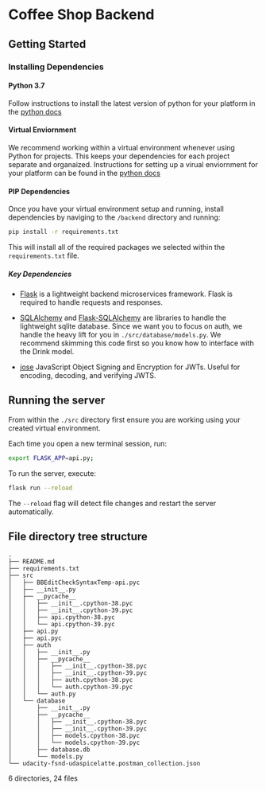 # Coffee Shop Backend

## Getting Started

### Installing Dependencies

#### Python 3.7

Follow instructions to install the latest version of python for your platform in the [python docs](https://docs.python.org/3/using/unix.html#getting-and-installing-the-latest-version-of-python)

#### Virtual Enviornment

We recommend working within a virtual environment whenever using Python for projects. This keeps your dependencies for each project separate and organaized. Instructions for setting up a virual enviornment for your platform can be found in the [python docs](https://packaging.python.org/guides/installing-using-pip-and-virtual-environments/)

#### PIP Dependencies

Once you have your virtual environment setup and running, install dependencies by naviging to the `/backend` directory and running:

```bash
pip install -r requirements.txt
```

This will install all of the required packages we selected within the `requirements.txt` file.

##### Key Dependencies

- [Flask](http://flask.pocoo.org/)  is a lightweight backend microservices framework. Flask is required to handle requests and responses.

- [SQLAlchemy](https://www.sqlalchemy.org/) and [Flask-SQLAlchemy](https://flask-sqlalchemy.palletsprojects.com/en/2.x/) are libraries to handle the lightweight sqlite database. Since we want you to focus on auth, we handle the heavy lift for you in `./src/database/models.py`. We recommend skimming this code first so you know how to interface with the Drink model.

- [jose](https://python-jose.readthedocs.io/en/latest/) JavaScript Object Signing and Encryption for JWTs. Useful for encoding, decoding, and verifying JWTS.

## Running the server

From within the `./src` directory first ensure you are working using your created virtual environment.

Each time you open a new terminal session, run:

```bash
export FLASK_APP=api.py;
```

To run the server, execute:

```bash
flask run --reload
```

The `--reload` flag will detect file changes and restart the server automatically.

## File directory tree structure
```
.
├── README.md
├── requirements.txt
├── src
│   ├── BBEditCheckSyntaxTemp-api.pyc
│   ├── __init__.py
│   ├── __pycache__
│   │   ├── __init__.cpython-38.pyc
│   │   ├── __init__.cpython-39.pyc
│   │   ├── api.cpython-38.pyc
│   │   └── api.cpython-39.pyc
│   ├── api.py
│   ├── api.pyc
│   ├── auth
│   │   ├── __init__.py
│   │   ├── __pycache__
│   │   │   ├── __init__.cpython-38.pyc
│   │   │   ├── __init__.cpython-39.pyc
│   │   │   ├── auth.cpython-38.pyc
│   │   │   └── auth.cpython-39.pyc
│   │   └── auth.py
│   └── database
│       ├── __init__.py
│       ├── __pycache__
│       │   ├── __init__.cpython-38.pyc
│       │   ├── __init__.cpython-39.pyc
│       │   ├── models.cpython-38.pyc
│       │   └── models.cpython-39.pyc
│       ├── database.db
│       └── models.py
└── udacity-fsnd-udaspicelatte.postman_collection.json
```
6 directories, 24 files
